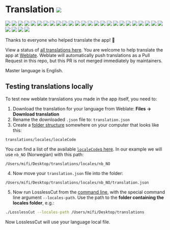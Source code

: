 # Translation ![](https://hosted.weblate.org/widgets/losslesscut/-/losslesscut/svg-badge.svg)

![](https://hosted.weblate.org/widgets/losslesscut/zh_Hans/losslesscut/svg-badge.svg)
![](https://hosted.weblate.org/widgets/losslesscut/cs/losslesscut/svg-badge.svg)
![](https://hosted.weblate.org/widgets/losslesscut/sl/losslesscut/svg-badge.svg)
![](https://hosted.weblate.org/widgets/losslesscut/it/losslesscut/svg-badge.svg)
![](https://hosted.weblate.org/widgets/losslesscut/ko/losslesscut/svg-badge.svg)
![](https://hosted.weblate.org/widgets/losslesscut/de/losslesscut/svg-badge.svg)
![](https://hosted.weblate.org/widgets/losslesscut/nl/losslesscut/svg-badge.svg)
![](https://hosted.weblate.org/widgets/losslesscut/fi/losslesscut/svg-badge.svg)
![](https://hosted.weblate.org/widgets/losslesscut/zh_Hant/losslesscut/svg-badge.svg)
![](https://hosted.weblate.org/widgets/losslesscut/et/losslesscut/svg-badge.svg)
![](https://hosted.weblate.org/widgets/losslesscut/fr/losslesscut/svg-badge.svg)
![](https://hosted.weblate.org/widgets/losslesscut/he/losslesscut/svg-badge.svg)
![](https://hosted.weblate.org/widgets/losslesscut/hu/losslesscut/svg-badge.svg)
![](https://hosted.weblate.org/widgets/losslesscut/id/losslesscut/svg-badge.svg)
![](https://hosted.weblate.org/widgets/losslesscut/lt/losslesscut/svg-badge.svg)
![](https://hosted.weblate.org/widgets/losslesscut/nb_NO/losslesscut/svg-badge.svg)
![](https://hosted.weblate.org/widgets/losslesscut/nn/losslesscut/svg-badge.svg)
![](https://hosted.weblate.org/widgets/losslesscut/fa/losslesscut/svg-badge.svg)
![](https://hosted.weblate.org/widgets/losslesscut/pl/losslesscut/svg-badge.svg)
![](https://hosted.weblate.org/widgets/losslesscut/pt/losslesscut/svg-badge.svg)
![](https://hosted.weblate.org/widgets/losslesscut/pt_BR/losslesscut/svg-badge.svg)
![](https://hosted.weblate.org/widgets/losslesscut/ro/losslesscut/svg-badge.svg)
![](https://hosted.weblate.org/widgets/losslesscut/ru/losslesscut/svg-badge.svg)
![](https://hosted.weblate.org/widgets/losslesscut/sr/losslesscut/svg-badge.svg)
![](https://hosted.weblate.org/widgets/losslesscut/es/losslesscut/svg-badge.svg)
![](https://hosted.weblate.org/widgets/losslesscut/sv/losslesscut/svg-badge.svg)
![](https://hosted.weblate.org/widgets/losslesscut/tr/losslesscut/svg-badge.svg)
![](https://hosted.weblate.org/widgets/losslesscut/uk/losslesscut/svg-badge.svg)
![](https://hosted.weblate.org/widgets/losslesscut/vi/losslesscut/svg-badge.svg)

Thanks to everyone who helped translate the app! 🙌

View a status of [all translations here](https://hosted.weblate.org/projects/losslesscut/losslesscut/). You are welcome to help translate the app at [Weblate](https://hosted.weblate.org/projects/losslesscut/losslesscut/). Weblate will automatically push translations as a Pull Request in this repo, but this PR is not merged immediately by maintainers.

Master language is English.

## Testing translations locally

To test new weblate translations you made in the app itself, you need to:

1. Download the translation for your language from Weblate: **Files -> Download translation**
2. Rename the downloaded `.json` file to: `translation.json`
3. Create a [folder structure](https://github.com/tekintian/lossless-cut/tree/master/public/locales) somewhere on your computer that looks like this:

```
translations/locales/localeCode
```

You can find a list of the available [`localeCode`s here](https://github.com/tekintian/lossless-cut/tree/master/public/locales). In our example we will use `nb_NO` (Norwegian) with this path:

```
/Users/mifi/Desktop/translations/locales/nb_NO
```

4. Now move your `translation.json` file into the folder:

```
/Users/mifi/Desktop/translations/locales/nb_NO/translation.json
```

5. Now run LosslessCut from the [command line](cli.md), with the special command line argument `--locales-path`. Use the path to the **folder containing the locales folder**, e.g.:

```bash
./LosslessCut --locales-path /Users/mifi/Desktop/translations
```

Now LosslessCut will use your language local file.
